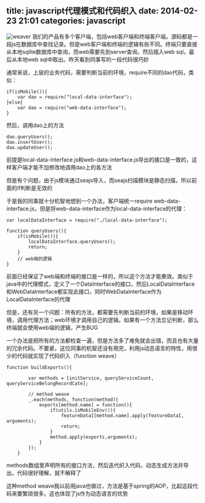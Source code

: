 title: javascript代理模式和代码织入
date: 2014-02-23 21:01
categories: javascript 
---
![weaver](http://pic.kyfxbl.com/a32.jpg)
我们的产品有多个客户端，包括web客户端和终端客户端，源码都是一段js在数据库中查找记录。但是web客户端和终端的逻辑有些不同。终端只要直接从本地sqlite数据库中查询，而web需要先到server查询，然后插入web sql，最后从本地web sql中取出。昨天看到同事写的一段代码很巧妙
<!--more-->

通常来说，上层的业务代码，需要判断当前的环境，require不同的dao代码，类似：

```
if(isMobile()){
    var dao = require("local-data-interface");
}else{
    var dao = require("web-data-interface");
}
```
然后，调用dao上的方法

```
dao.queryUsers();
dao.insertUser();
dao.updateUser();
```

前提是local-data-interface.js和web-data-interface.js导出的接口是一致的，这样客户端才能不加修改地调用dao上的各方法

但是有个问题，由于js模块通过seajs导入，而seajs扫描模块是静态扫描，所以前面的if判断是无效的

于是我的同事就十分机智地想到一个办法，客户端统一require web-data-interface.js，但是将web-data-interface作为local-data-interface的代理：

```
var localDataInterface = require("./local-data-interface");

function queryUsers(){
    if(isMobile()){
        localDataInterface.queryUsers();
        return;
    }
    // web端的逻辑
}
```
前面已经保证了web端和终端的接口是一样的，所以这个方法才能奏效。类似于java中的代理模式，定义了一个DataInterface的接口，然后LocalDataInterface和WebDataInterface都实现此接口，同时WebDataInterface作为LocalDataInterface的代理

但是，还有另一个问题：所有的方法，都需要先判断当前的环境，如果是移动环境，调用代理方法；web环境才调用自己的逻辑。如果有一个方法忘记判断，那么终端就会使用web端的逻辑，产生BUG

一个办法是把所有的方法都检查一遍，但是方法多了难免就会出错，而且也有大量的冗余代码。不要紧，这位同事的机智还没有用完，利用js动态语言的特性，用很少的代码就实现了代码织入（function weave）

```
function buildExports(){

        var methods = [initService, queryServiceCount, queryServiceBelongRecordCate];

        // method weave
        _.each(methods, function(method){
            exports[method.name] = function(){
                if(utils.isMobileEnv()){
                    featureDataI[method.name].apply(featureDataI, arguments);
                    return;
                }
                method.apply(exports,arguments);   
            }
        });
    }
```
methods数组里声明所有的接口方法，然后迭代织入代码，动态生成方法并导出。代码很好理解，就不解释了

这种method weave我以前用java也做过，方法是基于spring的AOP，比起这段代码来要繁琐很多。这也体现了js作为动态语言的优势